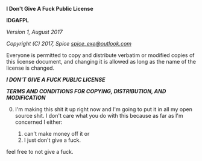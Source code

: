 **I Don't Give A Fuck Public License**

**IDGAFPL**

*Version 1, August 2017*

*Copyright (C) 2017, Spice <spice_exe@outlook.com>*

Everyone is permitted to copy and distribute verbatim or modified copies of this license document, and changing it is allowed as long as the name of the license is changed.

***I DON'T GIVE A FUCK PUBLIC LICENSE***

***TERMS AND CONDITIONS FOR COPYING, DISTRIBUTION, AND MODIFICATION***

0. I'm making this shit it up right now and I'm going to put it in all my open source shit.
I don't care what you do with this because as far as I'm concerned I either:

	1) can't make money off it or
	2) I just don't give a fuck.

feel free to not give a fuck.

